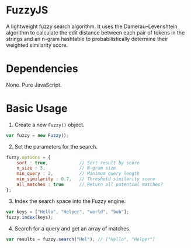 # FuzzyJS

A lightweight fuzzy search algorithm. It uses the Damerau–Levenshtein algorithm to calculate the edit distance between each pair of tokens in the strings and an n-gram hashtable to probabilistically determine their weighted similarity score.

# Dependencies

None. Pure JavaScript.

# Basic Usage

1. Create a new `Fuzzy()` object.
```js
var fuzzy = new Fuzzy();
```

2. Set the parameters for the search.
```js
fuzzy.options = {
    sort : true,            // Sort result by score
    n_size : 3,             // N-gram size
    min_query : 2,          // Minimum query length
    min_similarity : 0.7,   // Threshold similarity score
    all_matches : true      // Return all potential matches?
};
```

3. Index the search space into the Fuzzy engine.
```js
var keys = ["Hello", "Helper", "world", "bob"];
fuzzy.index(keys);
```

4. Search for a query and get an array of matches.
```js
var results = fuzzy.search("Hel"); // ["Hello", "Helper"]
```